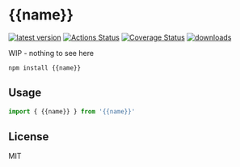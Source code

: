 # {{name}}
[![latest version](https://img.shields.io/npm/v/{{name}}.svg)](https://img.shields.io/npm/v/{{name}}.svg)
[![Actions Status](https://github.com/bcomnes/{{name}}/workflows/tests/badge.svg)](https://github.com/bcomnes/{{name}}/actions)
[![Coverage Status](https://coveralls.io/repos/github/bcomnes/{{name}}/badge.svg?branch=master)](https://coveralls.io/github/bcomnes/{{name}}?branch=master)
[![downloads](https://img.shields.io/npm/dm/{{name}}.svg)](https://npmtrends.com/{{name}})

WIP - nothing to see here

```
npm install {{name}}
```

## Usage

``` js
import { {{name}} } from '{{name}}'
```

## License

MIT
